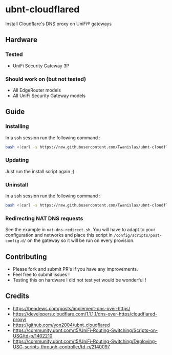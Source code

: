 # ubnt-cloudflared
Install Cloudflare's DNS proxy on UniFi® gateways

## Hardware
### Tested
* UniFi Security Gateway 3P

### Should work on (but not tested)
* All EdgeRouter models
* All UniFi Security Gateway models

## Guide
### Installing
In a ssh session run the following command :
```sh
bash <(curl -s https://raw.githubusercontent.com/Twanislas/ubnt-cloudflared/master/install.sh)
```

### Updating
Just run the install script again ;)

### Uninstall
In a ssh session run the following command :
```sh
bash <(curl -s https://raw.githubusercontent.com/Twanislas/ubnt-cloudflared/master/uninstall.sh)
```

### Redirecting NAT DNS requests
See the example in `nat-dns-redirect.sh`. You will have to adapt to your configuration and networks and place this script in `/config/scripts/post-config.d/` on the gateway so it will be run on every provision.

## Contributing
* Please fork and submit PR's if you have any improvements.
* Feel free to submit issues !
* Testing this on hardware I did not test yet would be wonderful !

## Credits
* https://bendews.com/posts/implement-dns-over-https/
* https://developers.cloudflare.com/1.1.1.1/dns-over-https/cloudflared-proxy/
* https://github.com/yon2004/ubnt_cloudflared
* https://community.ubnt.com/t5/UniFi-Routing-Switching/Scripts-on-USG/td-p/1402210
* https://community.ubnt.com/t5/UniFi-Routing-Switching/Deploying-USG-scripts-through-controller/td-p/2140097
